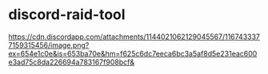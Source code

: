 # discord-raid-tool


https://cdn.discordapp.com/attachments/1144021062129045567/1167433377159315456/image.png?ex=654e1c0e&is=653ba70e&hm=f625c6dc7eeca6bc3a5af8d5e231eac600e3ad75c8da226694a783167f908bcf&
